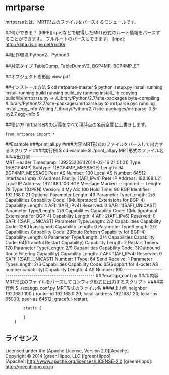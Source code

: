 mrtparse
========

mrtparseとは、MRT形式のファイルをパースするモジュールです。

##何ができる？
[RIPE][ripe]などで取得したMRT形式のルート情報をパースすることができます。
フルルートのパースもできます。
[ripe]: http://data.ris.ripe.net/rrc00/

##動作環境
Python2、Python3

##対応タイプ
TableDump, TableDumpV2, BGP4MP, BGP4MP_ET

##オブジェクト樹形図
view pdf

##インストール方法
    $ cd mrtparse-master
    $ python setup.py install
    running install
    running build
    running build_py
    running install_lib
    copying build/lib/mrtparse.py -> /Library/Python/2.7/site-packages
    byte-compiling /Library/Python/2.7/site-packages/mrtparse.py to mrtparse.pyc
    running install_egg_info
    Writing /Library/Python/2.7/site-packages/mrtparse-0.8-py2.7.egg-info
    $


##使い方
mrtparse内の定義をすべて現時点の名前空間に上書きします。 
    
    from mrtparse import *
    

##Example
###print_all.py
####内容
MRT形式のファイルをパースして出力するスクリプト
####実行例
    $ cd example
    $ ./print_all.py MRT形式のファイル名
####出力例
    ---------------------------------------------------------------
    MRT Header
    Timestamp: 1392552061(2014-02-16 21:01:01)
        Type: 16(BGP4MP)
        Subtype: 1(BGP4MP_MESSAGE)
        Length: 94
    BGP4MP_MESSAGE
        Peer AS Number: 100
        Local AS Number: 64512
        Interface Index: 0
        Address Family: 1(AFI_IPv4)
        Peer IP Address: 192.168.1.21
        Local IP Address: 192.168.1.100
    BGP Message
        Marker: -- ignored --
        Length: 78
        Type: 1(OPEN)
        Version: 4
        My AS: 100
        Hold Time: 90
        BGP Identifier: 192.168.0.21
        Optional Parameter Length: 49
        Parameter Type/Length: 2/6
            Capabilities
                Capability Code: 1(Multiprotocol Extensions for BGP-4)
                Capability Length: 4
                AFI: 1(AFI_IPv4)
                Reserved: 0
                SAFI: 1(SAFI_UNICAST)
        Parameter Type/Length: 2/6
            Capabilities
                Capability Code: 1(Multiprotocol Extensions for BGP-4)
                Capability Length: 4
                AFI: 2(AFI_IPv6)
                Reserved: 0
                SAFI: 1(SAFI_UNICAST)
        Parameter Type/Length: 2/2
            Capabilities
                Capability Code: 128(Unassigned)
                Capability Length: 0
        Parameter Type/Length: 2/2
            Capabilities
                Capability Code: 2(Route Refresh Capability for BGP-4)
                Capability Length: 0
        Parameter Type/Length: 2/4
            Capabilities
                Capability Code: 64(Graceful Restart Capability)
                Capability Length: 2
                Restart Timers: 120
        Parameter Type/Length: 2/9
            Capabilities
                Capability Code: 3(Outbound Route Filtering Capability)
                Capability Length: 7
                AFI: 1(AFI_IPv4)
                Reserved: 0
                SAFI: 1(SAFI_UNICAST)
                Number: 1
                Type: 64
                Send Receive: 1
        Parameter Type/Length: 2/6
            Capabilities
                Capability Code: 65(Support for 4-octet AS number capability)
                Capability Length: 4
                AS Number: 100
    ---------------------------------------------------------------
###exabgp_conf.py
####内容
MRT形式のファイルをパースしてコンフィグ形式に出力するスクリプト
####実行例
    $ ./exabgp_conf.py MRT形式のファイル名
####出力例
     neighbor 192.168.1.100 {
            router-id 192.168.0.20;
            local-address 192.168.1.20;
            local-as 65000;
            peer-as 64512;
            graceful-restart;
        
            static {

            }
        }

ライセンス
----------
Licensed under the [Apache License, Version 2.0][Apache]  
Copyright &copy; 2014 [greenHippo, LLC.][greenHippo]  
[Apache]: http://www.apache.org/licenses/LICENSE-2.0
[greenHippo]: http://greenhippo.co.jp
